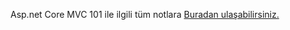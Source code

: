 Asp.net Core MVC 101 ile ilgili tüm notlara [Buradan ulaşabilirsiniz.](https://busras-organization.gitbook.io/asp.net-core-mvc-101/)
